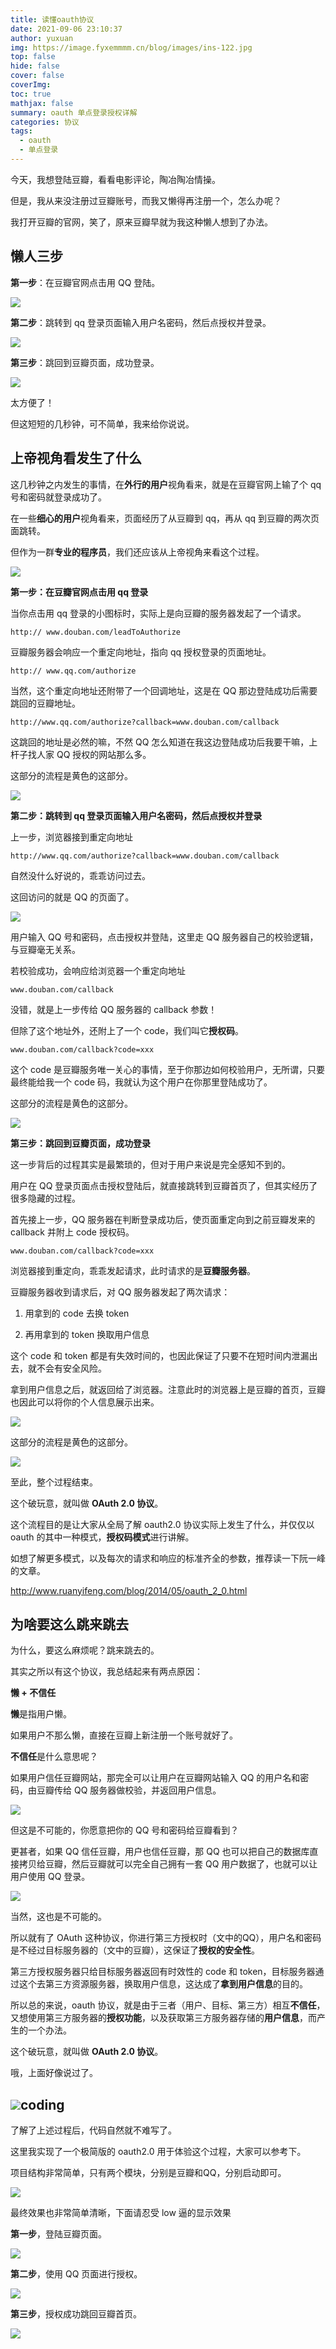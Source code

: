 ```yaml
---
title: 读懂oauth协议
date: 2021-09-06 23:10:37
author: yuxuan
img: https://image.fyxemmmm.cn/blog/images/ins-122.jpg
top: false
hide: false
cover: false
coverImg: 
toc: true
mathjax: false
summary: oauth 单点登录授权详解
categories: 协议
tags:
  - oauth
  - 单点登录
---
```

今天，我想登陆豆瓣，看看电影评论，陶冶陶冶情操。

但是，我从来没注册过豆瓣账号，而我又懒得再注册一个，怎么办呢？

我打开豆瓣的官网，笑了，原来豆瓣早就为我这种懒人想到了办法。

## 懒人三步  

**第一步**：在豆瓣官网点击用 QQ 登陆。

![](https://image.fyxemmmm.cn/blog/images/oauth-0.jpg)

**第二步**：跳转到 qq 登录页面输入用户名密码，然后点授权并登录。

![](https://image.fyxemmmm.cn/blog/images/oauth-1.jpg)

**第三步**：跳回到豆瓣页面，成功登录。

![](https://image.fyxemmmm.cn/blog/images/oauth-17.png)

太方便了！

但这短短的几秒钟，可不简单，我来给你说说。

## 上帝视角看发生了什么   

这几秒钟之内发生的事情，在**外行的用户**视角看来，就是在豆瓣官网上输了个 qq 号和密码就登录成功了。

在一些**细心的用户**视角看来，页面经历了从豆瓣到 qq，再从 qq 到豆瓣的两次页面跳转。

但作为一群**专业的程序员**，我们还应该从上帝视角来看这个过程。

![](https://image.fyxemmmm.cn/blog/images/oauth-3.jpg)

**第一步：在豆瓣官网点击用 qq 登录**

当你点击用 qq 登录的小图标时，实际上是向豆瓣的服务器发起了一个请求。

`http:// www.douban.com/leadToAuthorize`

豆瓣服务器会响应一个重定向地址，指向 qq 授权登录的页面地址。

`http:// www.qq.com/authorize`

当然，这个重定向地址还附带了一个回调地址，这是在 QQ 那边登陆成功后需要跳回的豆瓣地址。

`http://www.qq.com/authorize?callback=www.douban.com/callback`

这跳回的地址是必然的嘛，不然 QQ 怎么知道在我这边登陆成功后我要干嘛，上杆子找人家 QQ 授权的网站那么多。

这部分的流程是黄色的这部分。

![](https://image.fyxemmmm.cn/blog/images/oauth-4.jpg)

**第二步：跳转到 qq 登录页面输入用户名密码，然后点授权并登录**

上一步，浏览器接到重定向地址

`http://www.qq.com/authorize?callback=www.douban.com/callback`

自然没什么好说的，乖乖访问过去。

这回访问的就是 QQ 的页面了。

![](https://image.fyxemmmm.cn/blog/images/oauth-5.jpg)

用户输入 QQ 号和密码，点击授权并登陆，这里走 QQ 服务器自己的校验逻辑，与豆瓣毫无关系。

若校验成功，会响应给浏览器一个重定向地址

`www.douban.com/callback`

没错，就是上一步传给 QQ 服务器的 callback 参数！

但除了这个地址外，还附上了一个 code，我们叫它**授权码**。

`www.douban.com/callback?code=xxx`

这个 code 是豆瓣服务唯一关心的事情，至于你那边如何校验用户，无所谓，只要最终能给我一个 code 码，我就认为这个用户在你那里登陆成功了。

这部分的流程是黄色的这部分。

![](https://image.fyxemmmm.cn/blog/images/oauth-6.jpg)

**第三步：跳回到豆瓣页面，成功登录**

这一步背后的过程其实是最繁琐的，但对于用户来说是完全感知不到的。

用户在 QQ 登录页面点击授权登陆后，就直接跳转到豆瓣首页了，但其实经历了很多隐藏的过程。

首先接上一步，QQ 服务器在判断登录成功后，使页面重定向到之前豆瓣发来的 callback 并附上 code 授权码。

`www.douban.com/callback?code=xxx`

浏览器接到重定向，乖乖发起请求，此时请求的是**豆瓣服务器**。

豆瓣服务器收到请求后，对 QQ 服务器发起了两次请求：

1. 用拿到的 code 去换 token

2. 再用拿到的 token 换取用户信息

这个 code 和 token 都是有失效时间的，也因此保证了只要不在短时间内泄漏出去，就不会有安全风险。

拿到用户信息之后，就返回给了浏览器。注意此时的浏览器上是豆瓣的首页，豆瓣也因此可以将你的个人信息展示出来。

![](https://image.fyxemmmm.cn/blog/images/oauth-17.png)

这部分的流程是黄色的这部分。

![](https://image.fyxemmmm.cn/blog/images/oauth-8.jpg)

至此，整个过程结束。

这个破玩意，就叫做 **OAuth 2.0 协议**。

这个流程目的是让大家从全局了解 oauth2.0 协议实际上发生了什么，并仅仅以 oauth 的其中一种模式，**授权码模式**进行讲解。

如想了解更多模式，以及每次的请求和响应的标准齐全的参数，推荐读一下阮一峰的文章。

http://www.ruanyifeng.com/blog/2014/05/oauth_2_0.html

##  **为啥要这么跳来跳去**    

为什么，要这么麻烦呢？跳来跳去的。

其实之所以有这个协议，我总结起来有两点原因：

**懒 + 不信任**

**懒**是指用户懒。

如果用户不那么懒，直接在豆瓣上新注册一个账号就好了。

**不信任**是什么意思呢？

如果用户信任豆瓣网站，那完全可以让用户在豆瓣网站输入 QQ 的用户名和密码，由豆瓣传给 QQ 服务器做校验，并返回用户信息。

![](https://image.fyxemmmm.cn/blog/images/oauth-9.jpg)

但这是不可能的，你愿意把你的 QQ 号和密码给豆瓣看到？

更甚者，如果 QQ 信任豆瓣，用户也信任豆瓣，那 QQ 也可以把自己的数据库直接拷贝给豆瓣，然后豆瓣就可以完全自己拥有一套 QQ 用户数据了，也就可以让用户使用 QQ 登录。

![](https://image.fyxemmmm.cn/blog/images/oauth-10.jpg)

当然，这也是不可能的。

所以就有了 OAuth 这种协议，你进行第三方授权时（文中的QQ），用户名和密码是不经过目标服务器的（文中的豆瓣），这保证了**授权的安全性**。

第三方授权服务器只给目标服务器返回有时效性的 code 和 token，目标服务器通过这个去第三方资源服务器，换取用户信息，这达成了**拿到用户信息**的目的。

所以总的来说，oauth 协议，就是由于三者（用户、目标、第三方）相互**不信任**，又想使用第三方服务器的**授权功能**，以及获取第三方服务器存储的**用户信息**，而产生的一个办法。

这个破玩意，就叫做 **OAuth 2.0 协议**。

哦，上面好像说过了。

##  ![](https://image.fyxemmmm.cn/blog/images/oauth-11.jpg)**coding**  

了解了上述过程后，代码自然就不难写了。

这里我实现了一个极简版的 oauth2.0 用于体验这个过程，大家可以参考下。

项目结构非常简单，只有两个模块，分别是豆瓣和QQ，分别启动即可。

![](https://image.fyxemmmm.cn/blog/images/oauth-12.jpg)

最终效果也非常简单清晰，下面请忍受 low 逼的显示效果

**第一步**，登陆豆瓣页面。

![](https://image.fyxemmmm.cn/blog/images/oauth-13.jpg)

**第二步**，使用 QQ 页面进行授权。

![](https://image.fyxemmmm.cn/blog/images/oauth-14.jpg)

**第三步**，授权成功跳回豆瓣首页。

![](https://image.fyxemmmm.cn/blog/images/oauth-18.png)